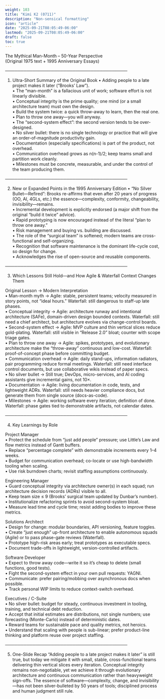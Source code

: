 ```yaml
---
weight: 103
title: "Kimi K2 (0711)"
description: "Non-sensical formatting"
icon: "article"
date: "2025-09-21T08:05:49-06:00"
lastmod: "2025-09-21T08:05:49-06:00"
draft: false
toc: true
---
```


The Mythical Man-Month – 50-Year Perspective  
(Original 1975 text + 1995 Anniversary Essays)

────────────────────────────────────────

1. Ultra-Short Summary of the Original Book
• Adding people to a late project makes it later (“Brooks’ Law”).  
• The “man-month” is a fallacious unit of work; software effort is not linearly divisible.  
• Conceptual integrity is the prime quality; one mind (or a small architecture team) must own the design.  
• Build the system twice: a quick throw-away to learn, then the real one.  
• Plan to throw one away—you will anyway.  
• The “second-system effect”: the second version tends to be over-designed.  
• No silver bullet: there is no single technology or practice that will give an order-of-magnitude productivity gain.  
• Documentation (especially specifications) is part of the product, not overhead.  
• Communication overhead grows as n(n-1)/2; keep teams small and partition work cleanly.  
• Milestones must be concrete, measurable, and under the control of the team producing them.

────────────────────────────────────────

2. New or Expanded Points in the 1995 Anniversary Edition
• “No Silver Bullet—Refired”: Brooks re-affirms that even after 20 years of progress (OO, AI, 4GLs, etc.) the essence—complexity, conformity, changeability, invisibility—remains.  
• Incremental development is explicitly endorsed (a major shift from the original “build it twice” advice).  
• Rapid prototyping is now encouraged instead of the literal “plan to throw one away.”  
• Risk management and buying vs. building are discussed.  
• The role of the “surgical team” is softened; modern teams are cross-functional and self-organizing.  
• Recognition that software maintenance is the dominant life-cycle cost, so design for change.  
• Acknowledges the rise of open-source and reusable components.

────────────────────────────────────────

3. Which Lessons Still Hold—and How Agile & Waterfall Context Changes Them

Original Lesson → Modern Interpretation  
• Man-month myth → Agile: stable, persistent teams; velocity measured in story points, not “ideal hours.” Waterfall: still dangerous to staff-up late phases.  
• Conceptual integrity → Agile: architecture runway and intentional architecture (SAFe), domain-driven design bounded contexts. Waterfall: still need a chief architect, but architecture evolves via change-control boards.  
• Second-system effect → Agile: MVP culture and thin vertical slices reduce gold-plating. Waterfall: still visible in “Release 2.0” bloat; counter with scope triage gates.  
• Plan to throw one away → Agile: spikes, prototypes, and evolutionary architecture make the “throw-away” continuous and low-cost. Waterfall: proof-of-concept phase before committing budget.  
• Communication overhead → Agile: daily stand-ups, information radiators, pair programming reduce formal meetings. Waterfall: still need interface control documents, but use collaborative wikis instead of paper specs.  
• No silver bullet → Still true; DevOps, micro-services, and AI coding assistants give incremental gains, not 10×.  
• Documentation → Agile: living documentation in code, tests, and lightweight ADRs. Waterfall: still needs heavier compliance docs, but generate them from single source (docs-as-code).  
• Milestones → Agile: working software every iteration; definition of done. Waterfall: phase gates tied to demonstrable artifacts, not calendar dates.

────────────────────────────────────────

4. Key Learnings by Role

Project Manager  
• Protect the schedule from “just add people” pressure; use Little’s Law and flow metrics instead of Gantt buffers.  
• Replace “percentage complete” with demonstrable increments every 1–4 weeks.  
• Budget for communication overhead; co-locate or use high-bandwidth tooling when scaling.  
• Use risk burndown charts; revisit staffing assumptions continuously.

Engineering Manager  
• Guard conceptual integrity via architecture owner(s) in each squad; run architecture decision records (ADRs) visible to all.  
• Keep team size ≤ 9 (Brooks’ surgical team updated by Dunbar’s number).  
• Institutionalize refactoring sprints to avoid second-system bloat.  
• Measure lead time and cycle time; resist adding bodies to improve these metrics.

Solutions Architect  
• Design for change: modular boundaries, API versioning, feature toggles.  
• Create “just enough” up-front architecture to enable autonomous squads (Agile) or to pass phase-gate reviews (Waterfall).  
• Prototype high-risk areas early; treat prototypes as executable specs.  
• Document trade-offs in lightweight, version-controlled artifacts.

Software Developer  
• Expect to throw away code—write it so it’s cheap to delete (small functions, good tests).  
• Fight the second-system effect in your own pull requests: YAGNI.  
• Communicate: prefer pairing/mobbing over asynchronous docs when possible.  
• Track personal WIP limits to reduce context-switch overhead.

Executives / C-Suite  
• No silver bullet: budget for steady, continuous investment in tooling, training, and technical debt reduction.  
• Accept that initial estimates are distributions, not single numbers; use forecasting (Monte-Carlo) instead of deterministic dates.  
• Reward teams for sustainable pace and quality metrics, not heroics.  
• Understand that scaling with people is sub-linear; prefer product-line thinking and platform reuse over project staffing.

────────────────────────────────────────

5. One-Slide Recap
“Adding people to a late project makes it later” is still true, but today we mitigate it with small, stable, cross-functional teams delivering thin vertical slices every iteration. Conceptual integrity remains non-negotiable, yet we achieve it through evolutionary architecture and continuous communication rather than heavyweight sign-offs. The essence of software—complexity, change, and invisibility—has not been silver-bulleted by 50 years of tools; disciplined process and human judgment still rule.